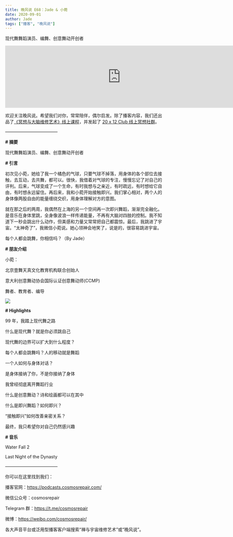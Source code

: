 ```yaml
---
title: 晚风说 E68：Jade & 小菀
date: 2020-09-01
author: Jade
tags: ["播客", "晚风说"]
---
```


现代舞舞蹈演员、编舞、创意舞动开创者

<!--more-->

<iframe src="https://fireside.fm/player/v2/trfV16OE+tOx6EVa0?theme=light" width="740" height="200" frameborder="0" scrolling="no"></iframe>

欢迎关注晚风说。希望我们对你，常常陪伴，偶尔启发。除了播客内容，我们还出品了[《冥想与大脑维修艺术》线上课程](https://mp.weixin.qq.com/s?__biz=MzA5Nzk4MDMxMg==&mid=2247484680&idx=1&sn=2a5b8f1e1f1c1e6820adf5cc95d997fe&chksm=9099dfffa7ee56e9408aa248731e3e3e502c984ca1e577decc28d66d458f2e93a600dc6d6b40&scene=21#wechat_redirect)，并发起了 [20 x 12 Club 线上冥想社群](https://mp.weixin.qq.com/s?__biz=MzA5Nzk4MDMxMg==&mid=2247484834&idx=1&sn=ebd2c537b12e63baef2e9eaac505c26b&chksm=9099df55a7ee5643ab84485931d52082bbb2a6ee7078bdd536faf2cbbcb7bb22783aeaf13d4b&scene=21#wechat_redirect)。

————————————

**# 摘要**

现代舞舞蹈演员、编舞、创意舞动开创者

**# 引言**

初次见小菀，她给了我一个橘色的气球，只要气球不掉落，用身体的各个部位去接触，去互动，去共舞，都可以。很快，我借着对气球的专注，慢慢忘记了对自己的评判。后来，气球变成了一个生命，有时我想与之亲近，有时疏远，有时想给它自由，有时想永远留住。再后来，我和小菀开始接触即兴。我们掌心相对，两个人的身体像两股自由的能量缠绕交织，用身体理解对方的意图。

就在那之后的两周，我偶然在上海的另一个空间再一次即兴舞蹈，渐渐完全融化。是音乐在身体里跳，全身像波浪一样传递能量，不再有大脑对四肢的控制。我不知道下一秒会跳出什么动作，但美感和力量又常常把自己都震惊。最后，我跳进了宇宙。“太神奇了”，我微信小菀说。她心领神会地笑了，说是的，很容易跳进宇宙。

每个人都会跳舞，你相信吗？（By Jade）

**# 朋友介绍**

小菀：

北京壹舞天真文化教育机构联合创始人

意大利创意舞动协会国际认证创意舞动师(CCMP) 

舞者、教育者、编导

![](https://cosmosrepair-1257028016.cos.ap-beijing.myqcloud.com/screencapture-mp-weixin-qq-s-2020-08-31-13_42_54.png)

**# Highlights**

99 年，我踏上现代舞之路

什么是现代舞？就是你必须跳自己

现代舞的边界可以扩大到什么程度？

每个人都会跳舞吗？人的移动就是舞蹈

一个人如何与身体对话？

是身体接纳了你，不是你接纳了身体

我曾经彻底离开舞蹈行业

什么是创意舞动？诗和绘画都可以在其中

什么是即兴舞蹈？如何即兴？

“接触即兴”如何改善亲密关系？

最终，我只希望你对自己仍然感兴趣

**# 音乐**

Water Fall 2

Last Night of the Dynasty

————————————

你可以在这里找到我们：

播客官网：https://podcasts.cosmosrepair.com/

微信公众号：cosmosrepair

Telegram 群：https://t.me/cosmosrepair

微博：https://weibo.com/cosmosrepair/

各大声音平台或泛用型播客客户端搜索“禅与宇宙维修艺术”或“晚风说”。